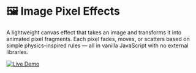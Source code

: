 # 🖼️ Image Pixel Effects

A lightweight canvas effect that takes an image and transforms it into animated pixel fragments. Each pixel fades, moves, or scatters based on simple physics-inspired rules — all in vanilla JavaScript with no external libraries. 

[![Live Demo](https://img.shields.io/badge/Live-Demo-green?style=for-the-badge)](https://bulbasaur854.github.io/pixel-effects/)



